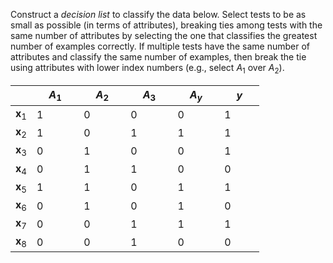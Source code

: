 

Construct a <i>decision list</i> to classify the data below.
Select tests to be as small as possible (in terms of attributes),
breaking ties among tests with the same number of attributes by
selecting the one that classifies the greatest number of examples
correctly. If multiple tests have the same number of attributes and
classify the same number of examples, then break the tie using
attributes with lower index numbers (e.g., select $A_1$ over $A_2$).<br>


|     | $\quad A_1\quad$ | $\quad A_2\quad$  | $\quad A_3\quad$ | $\quad A_y\quad$ | $\quad y\quad$ |
| --- | --- | --- | --- | --- | --- |
| $\textbf{x}_1$  | 1 | 0  | 0  | 0 | 1 |
| $\textbf{x}_2$  | 1 | 0  | 1  | 1 | 1 |
| $\textbf{x}_3$  | 0 | 1  | 0  | 0 | 1 |
| $\textbf{x}_4$  | 0 | 1  | 1  | 0 | 0 |
| $\textbf{x}_5$  | 1 | 1  | 0  | 1 | 1 |
| $\textbf{x}_6$  | 0 | 1  | 0  | 1 | 0 |
| $\textbf{x}_7$  | 0 | 0  | 1  | 1 | 1 |
| $\textbf{x}_8$  | 0 | 0  | 1  | 0 | 0 |
